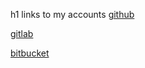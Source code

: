 h1 links to my accounts
[github](https://github.com/Frenk-24/sa.it-academy.by)

[gitlab](https://gitlab.com/Frenk-24/test_sa/)

[bitbucket](https://bitbucket.org/Frenk-24/test_sa/src/master)
